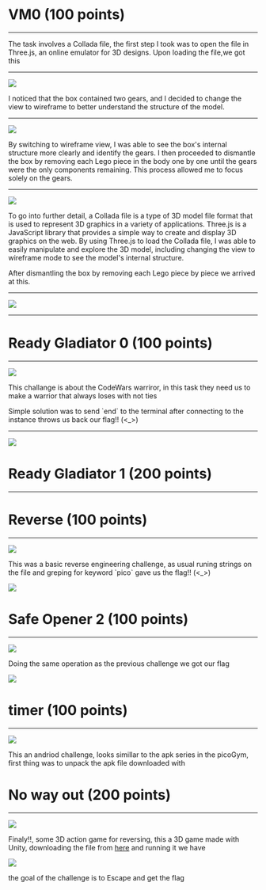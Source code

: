 # VM0 (100 points)
<hr>

<p>The task involves a Collada file, the first step I took was to open the file in Three.js, an online emulator for 3D designs. Upon loading the file,we got this </p>
<hr>

![](files/vm0/image.png)

 <p>I noticed that the box contained two gears, and I decided to change the view to wireframe to better understand the structure of the model.</p>
 <hr>

 ![](files/vm0/image2.png)

<p>By switching to wireframe view, I was able to see the box's internal structure more clearly and identify the gears. I then proceeded to dismantle the box by removing each Lego piece in the body one by one until the gears were the only components remaining. This process allowed me to focus solely on the gears.
</p>
<hr>

![](files/vm0/Studio_Project.gif)


<p>To go into further detail, a Collada file is a type of 3D model file format that is used to represent 3D graphics in a variety of applications. Three.js is a JavaScript library that provides a simple way to create and display 3D graphics on the web. By using Three.js to load the Collada file, I was able to easily manipulate and explore the 3D model, including changing the view to wireframe mode to see the model's internal structure.</p>

<p>After dismantling the box by removing each Lego piece by piece we arrived at this.</p>
<hr>

![](files/vm0/image3.png)

------------------------------

# Ready Gladiator 0 (100 points)
<hr>

![](files/RG0/RG0.png)

<p>This challange is about the CodeWars warriror, in this task they need us to make a warrior that always loses with not ties</p>

<p>Simple solution was to send `end` to the terminal after connecting to the instance throws us back our flag!! (<_>)</p>
<hr>

![](files/RG0/Flag_RG0.png)

# Ready Gladiator 1 (200 points)
<hr>



# Reverse (100 points)
<hr>

![](files/reverse/reverse.png)

<p>This was a basic reverse engineering challenge, as usual runing strings on the file and greping for keyword `pico` gave us the flag!! (<_>)</p>

![](files/reverse/reverse_flag.png)

# Safe Opener 2 (100 points)
<hr>

![](files/safeopener/SafeOpener2.png)

<p>Doing the same operation as the previous challenge we got our flag</p>

![](files/safeopener/safeopener_Flag.png)

# timer (100 points)
<hr>

![](files/timer/timer.png)

<p>This an andriod challenge, looks simillar to the apk series in the picoGym, first thing was to unpack the apk file downloaded with <p>

# No way out (200 points)
<hr>

![](files/NoWayOut/nowayout.png)

Finaly!!, some 3D action game for reversing, this a 3D game made with Unity, downloading the file from [here](https://artifacts.picoctf.net/c/285/win.zip) and running it we have

![](files/NoWayOut/nowayout1.png)

the goal of the challenge is to Escape and get the flag

